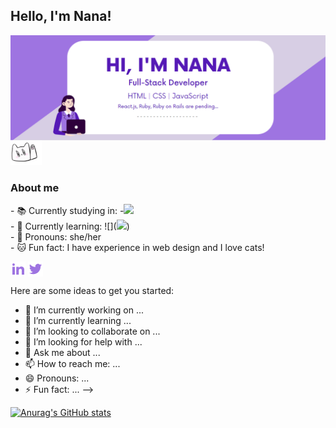 <h2> Hello, I'm Nana!</h2>
<img align="center" src="/img/main-picture.png">

<img src="/img/hi.gif" width="50" height="40">
<h3>About me</h3>
- 📚 Currently studying in:
  -<img width="70" src="https://img.shields.io/badge/Microverse-blueviolet"><br/>
- 📖 Currently learning: ![](<img src="https://img.icons8.com/nolan/64/javascript.png"/>)<br/>
- 🤝 Pronouns: she/her<br/>
- 🐱 Fun fact: I have experience in web design and I love cats!<br/>


<a href="https://www.linkedin.com/in/arina-rodina-144612219/?locale=en_US"><img align="center" src="/img/linkedin-fill.png"></a>
<a href="https://twitter.com/rdnrn_nana"><img align="center" src="/img/twitter-fill.png"></a>







Here are some ideas to get you started:

- 🔭 I’m currently working on ...
- 🌱 I’m currently learning ...
- 👯 I’m looking to collaborate on ...
- 🤔 I’m looking for help with ...
- 💬 Ask me about ...
- 📫 How to reach me: ...
- 😄 Pronouns: ...
- ⚡ Fun fact: ...
-->

[![Anurag's GitHub stats](https://github-readme-stats.vercel.app/api?username=rdnrn&hide=issues,contribs&theme=buefy)](https://github.com/anuraghazra/github-readme-stats)
